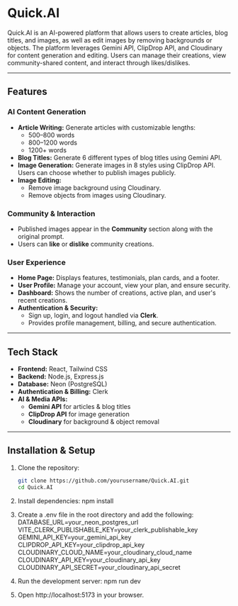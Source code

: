 # Quick.AI

Quick.AI is an AI-powered platform that allows users to create articles, blog titles, and images, as well as edit images by removing backgrounds or objects. The platform leverages Gemini API, ClipDrop API, and Cloudinary for content generation and editing. Users can manage their creations, view community-shared content, and interact through likes/dislikes.  

---

## Features

### AI Content Generation
- **Article Writing:** Generate articles with customizable lengths:
  - 500–800 words
  - 800–1200 words
  - 1200+ words  
- **Blog Titles:** Generate 6 different types of blog titles using Gemini API.  
- **Image Generation:** Generate images in 8 styles using ClipDrop API. Users can choose whether to publish images publicly.  
- **Image Editing:**  
  - Remove image background using Cloudinary.  
  - Remove objects from images using Cloudinary.  

### Community & Interaction
- Published images appear in the **Community** section along with the original prompt.  
- Users can **like** or **dislike** community creations.  

### User Experience
- **Home Page:** Displays features, testimonials, plan cards, and a footer.  
- **User Profile:** Manage your account, view your plan, and ensure security.  
- **Dashboard:** Shows the number of creations, active plan, and user's recent creations.  
- **Authentication & Security:**  
  - Sign up, login, and logout handled via **Clerk**.  
  - Provides profile management, billing, and secure authentication.  

---

## Tech Stack

- **Frontend:** React, Tailwind CSS  
- **Backend:** Node.js, Express.js  
- **Database:** Neon (PostgreSQL)  
- **Authentication & Billing:** Clerk  
- **AI & Media APIs:**  
  - **Gemini API** for articles & blog titles  
  - **ClipDrop API** for image generation  
  - **Cloudinary** for background & object removal  

---

## Installation & Setup

1. Clone the repository:  
    ```bash
   git clone https://github.com/yourusername/Quick.AI.git
   cd Quick.AI
   
2. Install dependencies:
  npm install

3. Create a .env file in the root directory and add the following:
  DATABASE_URL=your_neon_postgres_url
  VITE_CLERK_PUBLISHABLE_KEY=your_clerk_publishable_key
  GEMINI_API_KEY=your_gemini_api_key
  CLIPDROP_API_KEY=your_clipdrop_api_key
  CLOUDINARY_CLOUD_NAME=your_cloudinary_cloud_name
  CLOUDINARY_API_KEY=your_cloudinary_api_key
  CLOUDINARY_API_SECRET=your_cloudinary_api_secret

4. Run the development server:
  npm run dev

5. Open http://localhost:5173 in your browser.
